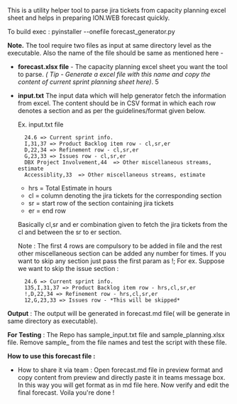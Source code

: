 This is a utility helper tool to parse jira tickets from capacity planning excel sheet and helps in preparing ION.WEB forecast quickly.

To build exec : pyinstaller  --onefile forecast_generator.py

**Note.** The tool require two files as input at same directory level as the executable. Also the name of the file should be same as mentioned here - 
- **forecast.xlsx file** - The capacity planning excel sheet you want the tool to parse. *( Tip - Generate a excel file with this name and copy the content of current sprint planning sheet here)*.
5
- **input.txt** The input data which will help generator fetch the information from excel. The content should be in CSV format in which each row denotes a section and as per the guidelines/format given below. 
    
    Ex. input.txt file 

        24.6 => Current sprint info.  
        I,31,37 => Product Backlog item row - cl,sr,er
        D,22,34 => Refinement row - cl,sr,er
        G,23,33 => Issues row - cl,sr,er
        DBX Project Involvement,44  => Other miscellaneous streams, estimate
        Accessiblity,33  => Other miscellaneous streams, estimate

    * hrs = Total Estimate in hours 
    * cl = column denoting the jira tickets for the corresponding section
    * sr = start row of the section containing jira tickets 
    * er = end row 

    Basically cl,sr and er combination given to fetch the jira tickets from the cl and between the sr to er section.

    Note : The first 4 rows are compulsory to be added in file and the rest other miscellaneous section can be added any number for times. If you want to skip any section just pass the first param as !;
    For ex. Suppose we want to skip the issue section : 
        
        24.6 => Current sprint info. 
        135,I,31,37 => Product Backlog item row - hrs,cl,sr,er
        !,D,22,34 => Refinement row - hrs,cl,sr,er 
        12,G,23,33 => Issues row - *This will be skipped*

**Output** : The output will be generated in forecast.md file( will be generate in same directory as executable). 

**For Testing** :
The Repo has sample_input.txt file and sample_planning.xlsx file. Remove sample_ from the file names and test the script with these file. 

**How to use this forecast file :**  

- How to share it via team : Open forecast.md file in preview format and copy content from preview and directly paste it in teams message box. In this way you will get format as in md file here. Now verify and edit the final forecast. Voila you're done !  

